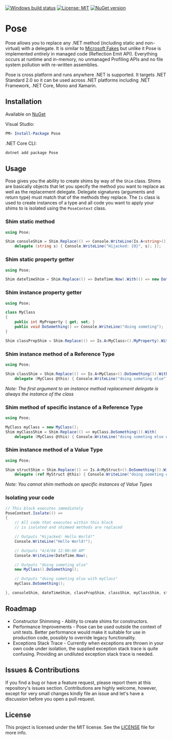 [![Windows build status](https://ci.appveyor.com/api/projects/status/github/tonerdo/pose?branch=master&svg=true)](https://ci.appveyor.com/project/tonerdo/pose)
[![License: MIT](https://img.shields.io/badge/License-MIT-yellow.svg)](LICENSE)
[![NuGet version](https://badge.fury.io/nu/Pose.svg)](https://www.nuget.org/packages/Pose)
# Pose

Pose allows you to replace any .NET method (including static and non-virtual) with a delegate. It is similar to [Microsoft Fakes](https://msdn.microsoft.com/en-us/library/hh549175.aspx) but unlike it Pose is implemented _entirely_ in managed code (Reflection Emit API). Everything occurs at runtime and in-memory, no unmanaged Profiling APIs and no file system pollution with re-written assemblies.

Pose is cross platform and runs anywhere .NET is supported. It targets .NET Standard 2.0 so it can be used across .NET platforms including .NET Framework, .NET Core, Mono and Xamarin.

## Installation

Available on [NuGet](https://www.nuget.org/packages/Pose/)

Visual Studio:

```powershell
PM> Install-Package Pose
```

.NET Core CLI:

```bash
dotnet add package Pose
```

## Usage

Pose gives you the ability to create shims by way of the `Shim` class. Shims are basically objects that let you specify the method you want to replace as well as the replacement delegate. Delegate signatures (arguments and return type) must match that of the methods they replace. The `Is` class is used to create instances of a type and all code you want to apply your shims to is isolated using the `PoseContext` class.


### Shim static method

```csharp
using Pose;

Shim consoleShim = Shim.Replace(() => Console.WriteLine(Is.A<string>())).With(
    delegate (string s) { Console.WriteLine("Hijacked: {0}", s); });
```

### Shim static property getter

```csharp
using Pose;

Shim dateTimeShim = Shim.Replace(() => DateTime.Now).With(() => new DateTime(2004, 4, 4));
```

### Shim instance property getter

```csharp
using Pose;

class MyClass
{
    public int MyProperty { get; set; }
    public void DoSomething() => Console.WriteLine("doing someting");
}

Shim classPropShim = Shim.Replace(() => Is.A<MyClass>().MyProperty).With((MyClass @this) => 100);
```

### Shim instance method of a Reference Type

```csharp
using Pose;

Shim classShim = Shim.Replace(() => Is.A<MyClass>().DoSomething()).With(
    delegate (MyClass @this) { Console.WriteLine("doing someting else"); });
```

_Note: The first argument to an instance method replacement delegate is always the instance of the class_

### Shim method of specific instance of a Reference Type

```csharp
using Pose;

MyClass myClass = new MyClass();
Shim myClassShim = Shim.Replace(() => myClass.DoSomething()).With(
    delegate (MyClass @this) { Console.WriteLine("doing someting else with myClass"); });
```

### Shim instance method of a Value Type

```csharp
using Pose;

Shim structShim = Shim.Replace(() => Is.A<MyStruct>().DoSomething()).With(
    delegate (ref MyStruct @this) { Console.WriteLine("doing someting else"); });
```

_Note: You cannot shim methods on specific instances of Value Types_

### Isolating your code

```csharp
// This block executes immediately
PoseContext.Isolate(() =>
{
    // All code that executes within this block
    // is isolated and shimmed methods are replaced

    // Outputs "Hijacked: Hello World!"
    Console.WriteLine("Hello World!");

    // Outputs "4/4/04 12:00:00 AM"
    Console.WriteLine(DateTime.Now);

    // Outputs "doing someting else"
    new MyClass().DoSomething();

    // Outputs "doing someting else with myClass"
    myClass.DoSomething();

}, consoleShim, dateTimeShim, classPropShim, classShim, myClassShim, structShim);
```

## Roadmap

* Constructor Shimming - Ability to create shims for constructors.
* Performance Improvements - Pose can be used outside the context of unit tests. Better performance would make it suitable for use in production code, possibly to override legacy functionality.
* Exceptions Stack Trace - Currently when exceptions are thrown in your own code under isolation, the supplied exception stack trace is quite confusing. Providing an undiluted exception stack trace is needed.

## Issues & Contributions

If you find a bug or have a feature request, please report them at this repository's issues section. Contributions are highly welcome, however, except for very small changes kindly file an issue and let's have a discussion before you open a pull request.

## License

This project is licensed under the MIT license. See the [LICENSE](LICENSE) file for more info.
